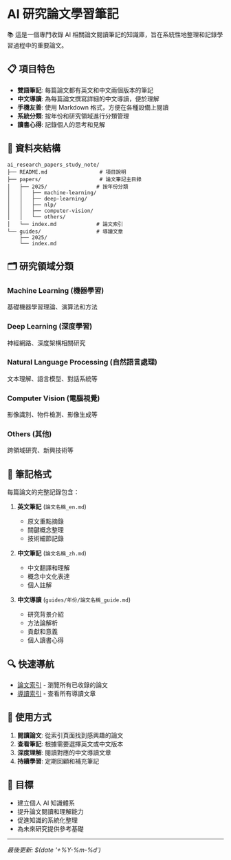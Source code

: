 # AI 研究論文學習筆記

📚 這是一個專門收錄 AI 相關論文閱讀筆記的知識庫，旨在系統性地整理和記錄學習過程中的重要論文。

## 📋 項目特色

- **雙語筆記**: 每篇論文都有英文和中文兩個版本的筆記
- **中文導讀**: 為每篇論文撰寫詳細的中文導讀，便於理解
- **手機友善**: 使用 Markdown 格式，方便在各種設備上閱讀
- **系統分類**: 按年份和研究領域進行分類管理
- **讀書心得**: 記錄個人的思考和見解

## 📁 資料夾結構

```
ai_research_papers_study_note/
├── README.md                 # 項目說明
├── papers/                   # 論文筆記主目錄
│   ├── 2025/                # 按年份分類
│   │   ├── machine-learning/
│   │   ├── deep-learning/
│   │   ├── nlp/
│   │   ├── computer-vision/
│   │   └── others/
│   └── index.md             # 論文索引
└── guides/                  # 導讀文章
    ├── 2025/
    └── index.md
```

## 🗂️ 研究領域分類

### Machine Learning (機器學習)
基礎機器學習理論、演算法和方法

### Deep Learning (深度學習)
神經網路、深度架構相關研究

### Natural Language Processing (自然語言處理)
文本理解、語言模型、對話系統等

### Computer Vision (電腦視覺)
影像識別、物件檢測、影像生成等

### Others (其他)
跨領域研究、新興技術等

## 📝 筆記格式

每篇論文的完整記錄包含：

1. **英文筆記** (`論文名稱_en.md`)
   - 原文重點摘錄
   - 關鍵概念整理
   - 技術細節記錄

2. **中文筆記** (`論文名稱_zh.md`)
   - 中文翻譯和理解
   - 概念中文化表達
   - 個人註解

3. **中文導讀** (`guides/年份/論文名稱_guide.md`)
   - 研究背景介紹
   - 方法論解析
   - 貢獻和意義
   - 個人讀書心得

## 🔍 快速導航

- [論文索引](papers/index.md) - 瀏覽所有已收錄的論文
- [導讀索引](guides/index.md) - 查看所有導讀文章

## 📖 使用方式

1. **閱讀論文**: 從索引頁面找到感興趣的論文
2. **查看筆記**: 根據需要選擇英文或中文版本
3. **深度理解**: 閱讀對應的中文導讀文章
4. **持續學習**: 定期回顧和補充筆記

## 🎯 目標

- 建立個人 AI 知識體系
- 提升論文閱讀和理解能力
- 促進知識的系統化整理
- 為未來研究提供參考基礎

---

*最後更新: $(date '+%Y-%m-%d')*